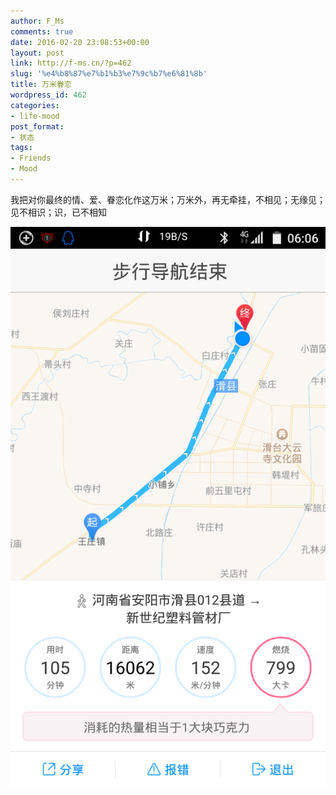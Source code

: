 ```yaml
---
author: F_Ms
comments: true
date: 2016-02-20 23:08:53+00:00
layout: post
link: http://f-ms.cn/?p=462
slug: '%e4%b8%87%e7%b1%b3%e7%9c%b7%e6%81%8b'
title: 万米眷恋
wordpress_id: 462
categories:
- life-mood
post_format:
- 状态
tags:
- Friends
- Mood
---
```


我把对你最终的情、爱、眷恋化作这万米；万米外，再无牵挂，不相见；无缘见；见不相识；识，已不相知

![Screenshot_2016-02-21-06-06-25](/img/post/wp/2016/02/Screenshot_2016-02-21-06-06-25.png)

